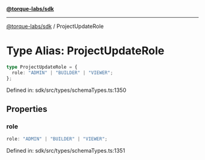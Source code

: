 [**@torque-labs/sdk**](../README.md)

***

[@torque-labs/sdk](../README.md) / ProjectUpdateRole

# Type Alias: ProjectUpdateRole

```ts
type ProjectUpdateRole = {
  role: "ADMIN" | "BUILDER" | "VIEWER";
};
```

Defined in: sdk/src/types/schemaTypes.ts:1350

## Properties

### role

```ts
role: "ADMIN" | "BUILDER" | "VIEWER";
```

Defined in: sdk/src/types/schemaTypes.ts:1351
